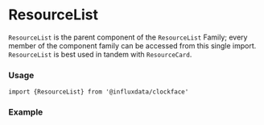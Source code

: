 # ResourceList

`ResourceList` is the parent component of the `ResourceList` Family; every member of the component family can be accessed from this single import. `ResourceList` is best used in tandem with `ResourceCard`.

### Usage
```tsx
import {ResourceList} from '@influxdata/clockface'
```

### Example
<!-- STORY -->

<!-- STORY HIDE START -->

<!-- STORY HIDE END -->

<!-- PROPS -->
